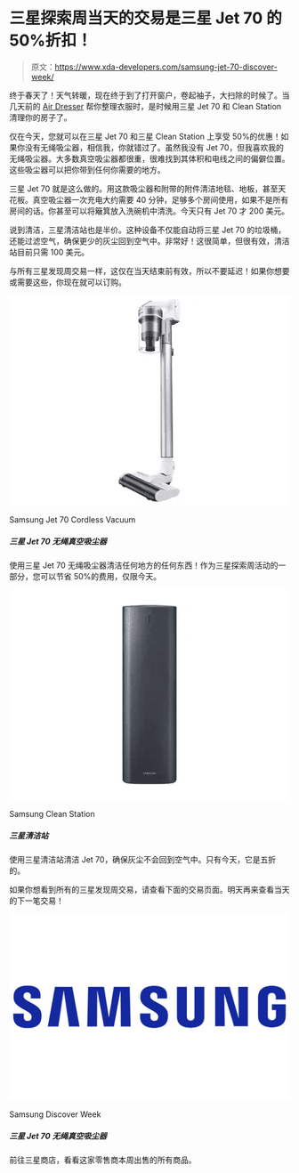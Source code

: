 # 三星探索周当天的交易是三星 Jet 70 的 50%折扣！

> 原文：<https://www.xda-developers.com/samsung-jet-70-discover-week/>

终于春天了！天气转暖，现在终于到了打开窗户，卷起袖子，大扫除的时候了。当几天前的 [Air Dresser](https://www.xda-developers.com/samsung-air-dresser-discover/) 帮你整理衣服时，是时候用三星 Jet 70 和 Clean Station 清理你的房子了。

仅在今天，您就可以在三星 Jet 70 和三星 Clean Station 上享受 50%的优惠！如果你没有无绳吸尘器，相信我，你就错过了。虽然我没有 Jet 70，但我喜欢我的无绳吸尘器。大多数真空吸尘器都很重，很难找到其体积和电线之间的偏僻位置。这些吸尘器可以把你带到任何你需要的地方。

三星 Jet 70 就是这么做的。用这款吸尘器和附带的附件清洁地毯、地板，甚至天花板。真空吸尘器一次充电大约需要 40 分钟，足够多个房间使用，如果不是所有房间的话。你甚至可以将簸箕放入洗碗机中清洗。今天只有 Jet 70 才 200 美元。

说到清洁，三星清洁站也是半价。这种设备不仅能自动将三星 Jet 70 的垃圾桶，还能过滤空气，确保更少的灰尘回到空气中。非常好！这很简单，但很有效，清洁站目前只需 100 美元。

与所有三星发现周交易一样，这仅在当天结束前有效，所以不要延迟！如果你想要或需要这些，你现在就可以订购。

 <picture>![Clean everything, everywhere with the Samsung Jet 70 Cordless Vacuum! As part of the Samsung Discover Week event, you can save 50% on this item, today only.](img/676375d34d310f50f45d2620c3020a48.png)</picture> 

Samsung Jet 70 Cordless Vacuum

##### 三星 Jet 70 无绳真空吸尘器

使用三星 Jet 70 无绳吸尘器清洁任何地方的任何东西！作为三星探索周活动的一部分，您可以节省 50%的费用，仅限今天。

 <picture>![Clean your Jet 70 and ensure dust doesn't get back into the air with the Samsung Clean Station. Today only, it's 50% off.](img/1cfa7db328f463a38bbe1bacb3589d9e.png)</picture> 

Samsung Clean Station

##### 三星清洁站

使用三星清洁站清洁 Jet 70，确保灰尘不会回到空气中。只有今天，它是五折的。

如果你想看到所有的三星发现周交易，请查看下面的交易页面。明天再来查看当天的下一笔交易！

 <picture>![Head over to the Samsung Store to see everything that the retailer has on sale this week.](img/c52b25872ae517736a7bc9f46d62438c.png)</picture> 

Samsung Discover Week

##### 三星 Jet 70 无绳真空吸尘器

前往三星商店，看看这家零售商本周出售的所有商品。